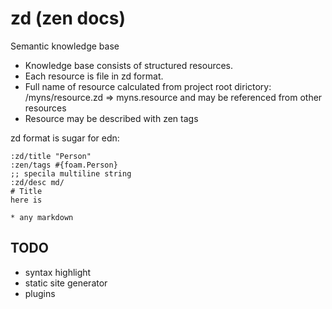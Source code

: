 # zd (zen docs)

Semantic knowledge base


* Knowledge base consists of structured resources.
* Each resource is file in zd format.
* Full name of resource calculated from project root dirictory: /myns/resource.zd => myns.resource
and may be referenced from other resources
* Resource may be described with zen tags


zd format is sugar for edn:

```edn
:zd/title "Person"
:zen/tags #{foam.Person}
;; specila multiline string
:zd/desc md/
# Title
here is 

* any markdown
```

## TODO

* syntax highlight
* static site generator
* plugins
